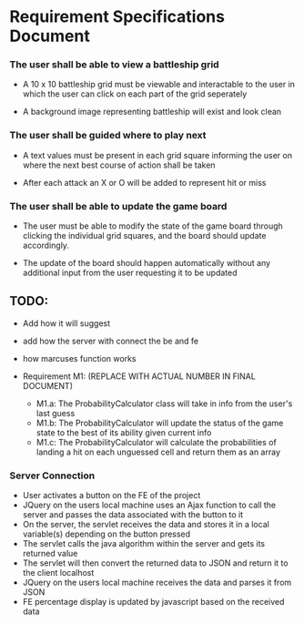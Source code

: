 # Requirement Specifications Document

### The user shall be able to view a battleship grid

* A 10 x 10 battleship grid must be viewable and interactable to the user in which the user
can click on each part of the grid seperately

* A background image representing battleship will exist and
look clean

### The user shall be guided where to play next

* A text values must be present in each grid square informing the user
on where the next best course of action shall be taken

* After each attack an X or O will be added to represent hit or miss

### The user shall be able to update the game board

* The user must be able to modify the state of the game board through clicking the individual grid
squares, and the board should update accordingly.

* The update of the board should happen automatically without any additional input from the user
requesting it to be updated


## TODO:
* Add how it will suggest
* add how the server with connect the be and fe
* how marcuses function works

* Requirement M1: (REPLACE WITH ACTUAL NUMBER IN FINAL DOCUMENT) 
	* M1.a: The ProbabilityCalculator class will take in info from the user's last guess
	* M1.b: The ProbabilityCalculator will update the status of the game state to the best of its ability given current info
	* M1.c: The ProbabilityCalculator will calculate the probabilities of landing a hit on each unguessed cell and return them as an array

### Server Connection
- User activates a button on the FE of the project
- JQuery on the users local machine uses an Ajax function to call the server and passes the data associated with the button to it
- On the server, the servlet receives the data and stores it in a local variable(s) depending on the button pressed
- The servlet calls the java algorithm within the server and gets its returned value
- The servlet will then convert the returned data to JSON and return it to the client localhost
- JQuery on the users local machine receives the data and parses it from JSON
- FE percentage display is updated by javascript based on the received data
